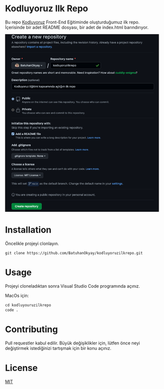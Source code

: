 # Kodluyoruz Ilk Repo
Bu repo [Kodluyoruz](https://kodluyoruz.org/tr/kodluyoruz/) Front-End Eğitiminde oluşturduğumuz ilk repo. İçerisinde bir adet README dosyası, bir adet de index.html barındırıyor.

![](/proje.png)

# Installation
Öncelikle projeyi clonlayın.
```
git clone https://github.com/BatuhanOkyay/kodluyoruzilkrepo.git
```
# Usage
Projeyi cloneladıktan sonra Visual Studio Code programında açınız. 

MacOs için:
```
cd kodluyouruzilkrepo
code .
```
# Contributing
Pull requestler kabul edilir. Büyük değişiklikler için, lütfen önce neyi değiştirmek istediğinizi tartışmak için bir konu açınız.

# License
[MIT](/LICENSE)